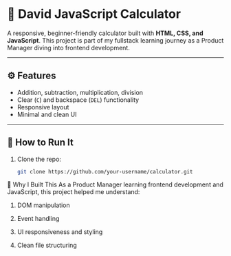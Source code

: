 
# 🧮 David JavaScript Calculator

A responsive, beginner-friendly calculator built with **HTML, CSS, and JavaScript**. This project is part of my fullstack learning journey as a Product Manager diving into frontend development.

---


## ⚙️ Features

- Addition, subtraction, multiplication, division
- Clear (`C`) and backspace (`DEL`) functionality
- Responsive layout
- Minimal and clean UI

---


## 🚀 How to Run It

1. Clone the repo:
   ```bash
   git clone https://github.com/your-username/calculator.git


🧠 Why I Built This
As a Product Manager learning frontend development and JavaScript, this project helped me understand:

1. DOM manipulation

2. Event handling

3. UI responsiveness and styling

4. Clean file structuring
